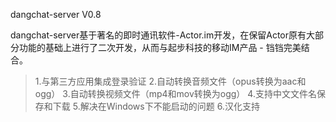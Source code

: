dangchat-server V0.8

dangchat-server基于著名的即时通讯软件-Actor.im开发，在保留Actor原有大部分功能的基础上进行了二次开发，从而与起步科技的移动IM产品 - 铛铛完美结合。

> 1.与第三方应用集成登录验证
> 2.自动转换音频文件（opus转换为aac和ogg）
> 3.自动转换视频文件（mp4和mov转换为ogg）
> 4.支持中文文件名保存和下载
> 5.解决在Windows下不能启动的问题
> 6.汉化支持